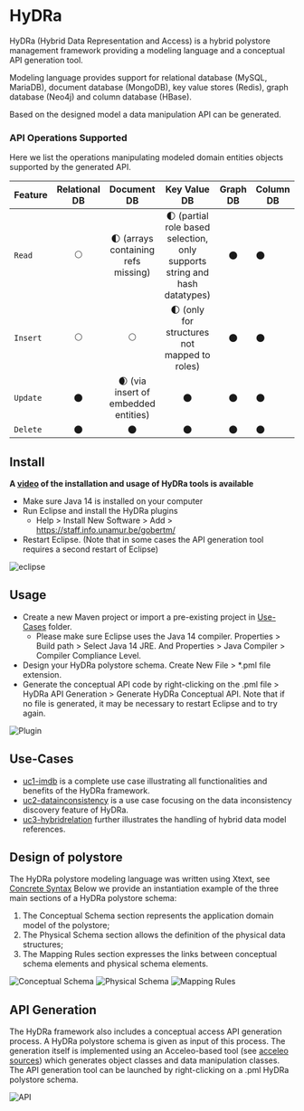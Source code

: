 # HyDRa
HyDRa (Hybrid Data Representation and Access) is a hybrid polystore management framework providing a modeling language and a conceptual API generation tool.

Modeling language provides support for relational database (MySQL, MariaDB), document database (MongoDB), key value stores (Redis), graph database (Neo4j) and column database (HBase).

Based on the designed model a data manipulation API can be generated.

### API Operations Supported
Here we list the operations manipulating modeled domain entities objects supported by the generated API.

| Feature | Relational DB | Document DB | Key Value DB | Graph DB | Column DB |
|----|:---:|:---:|:---:|:---:|---|
| `Read ` | 🌕 | 🌓 (arrays containing refs missing) | 🌓 (partial role based selection, only supports string and hash datatypes) | 🌑 | 🌑 |
| `Insert` | 🌕 | 🌕 | 🌓 (only for structures not mapped to roles) | 🌑 | 🌑 |
| `Update` | 🌑 | 🌒 (via insert of embedded entities) | 🌑 | 🌑 | 🌑 |
| `Delete` | 🌑 | 🌑 | 🌑 | 🌑 | 🌑 |

## Install

**A [video](https://github.com/gobertm/HyDRa/raw/main/Use-Cases/resources/Video-Installation-Usage.mp4) of the installation and usage of HyDRa tools is available**

-   Make sure Java 14 is installed on your computer
-   Run Eclipse and install the HyDRa plugins
    -   Help > Install New Software > Add > https://staff.info.unamur.be/gobertm/
-   Restart Eclipse. (Note that in some cases the API generation tool requires a second restart of Eclipse)

![eclipse](Use-Cases/resources/eclipse.PNG)

## Usage
-   Create a new Maven project or import a pre-existing project in [Use-Cases](Use-Cases/) folder.
    -   Please make sure Eclipse uses the Java 14 compiler. Properties > Build path > Select Java 14 JRE. 
    And Properties > Java Compiler > Compiler Compliance Level.
-   Design your HyDRa polystore schema. Create New File > *.pml file extension.
-   Generate the conceptual API code by right-clicking on the .pml file > HyDRa API Generation > Generate HyDRa Conceptual API. Note that if no file is generated, it may be necessary to restart Eclipse and to try again.

![Plugin](Use-Cases/resources/ApiPlugin.PNG)

## Use-Cases 

-   [uc1-imdb](Use-Cases/uc1-imdb) is a complete use case illustrating all functionalities and benefits of the HyDRa framework.
-   [uc2-datainconsistency](Use-Cases/uc2-datainconsistency) is a use case focusing on the data inconsistency discovery feature of HyDRa.
-   [uc3-hybridrelation](Use-Cases/uc3-hybridrelation) further illustrates the handling of hybrid data model references.

## Design of polystore

The HyDRa polystore modeling language was written using Xtext, see [Concrete Syntax](be.unamur.polystore.parent/be.unamur.polystore/src/be/unamur/polystore/Pml.xtext)
Below we provide an instantiation example of the three main sections of a HyDRa polystore schema:
1.  The Conceptual Schema section represents the application domain model of the polystore;
2.  The Physical Schema section allows the definition of the physical data structures;
3.  The Mapping Rules section expresses the links between conceptual schema elements and physical schema elements.

![Conceptual Schema](Use-Cases/uc1-imdb/src/main/resources/ConceptualSchema.PNG)
![Physical Schema](Use-Cases/uc1-imdb/src/main/resources/PhysicalSchema.PNG)
![Mapping Rules](Use-Cases/uc1-imdb/src/main/resources/MappingRules.PNG) 

## API Generation

The HyDRa framework also includes a conceptual access API generation process.
A HyDRa polystore schema is given as input of this process. The generation itself is implemented using an Acceleo-based tool (see [acceleo sources](be.unamur.polystore.parent/be.unamur.polystore.acceleo)) which generates object classes and data manipulation classes. The API generation tool can be launched by right-clicking on a .pml HyDRa polystore schema.

![API](Use-Cases/resources/ApiGeneration.PNG)
